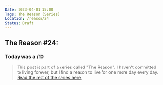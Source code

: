```yaml
---
Date: 2023-04-01 15:00
Tags: The Reason (Series)
Location: /reason/24
Status: Draft
---
```


## The Reason #24:

### Today was a /10

>This post is part of a series called "The Reason". I haven't committed to living forever, but I find a reason to live for one more day every day. [Read the rest of the series here.](/reason/)
